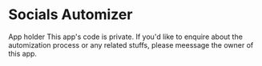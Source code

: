 # Socials Automizer
App holder
This app's code is private. If you'd like to enquire about the automization process or any related stuffs, please meessage the owner of this app.

